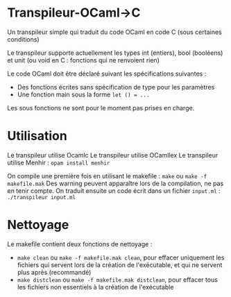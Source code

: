 # Transpileur-OCaml->C
Un transpileur simple qui traduit du code OCaml en code C (sous certaines conditions)

Le transpileur supporte actuellement les types int (entiers), bool (booléens) et unit (ou void en C : fonctions qui ne renvoient rien)

Le code OCaml doit être déclaré suivant les spécifications suivantes : 

- Des fonctions écrites sans spécification de type pour les paramètres
- Une fonction main sous la forme ```let () = ...```

Les sous fonctions ne sont pour le moment pas prises en charge. 

# Utilisation

Le transpileur utilise Ocamlc
Le transpileur utilise OCamllex
Le transpileur utilise Menhir : ```opam install menhir```

On compile une première fois en utilisant le makefile : ```make``` ou ```make -f makefile.mak```
Des warning peuvent apparaître lors de la compilation, ne pas en tenir compte.
On traduit ensuite un code écrit dans un fichier ```input.ml``` : ```./transpileur input.ml ```

# Nettoyage 

Le makefile contient deux fonctions de nettoyage :
- ```make clean``` ou ```make -f makefile.mak clean```, pour effacer uniquement les fichiers qui servent lors de la création de l'exécutable, et qui ne servent plus après (recommandé)
- ```make distclean``` ou ```make -f makefile.mak distclean```, pour effacer tous les fichiers non essentiels à la création de l'exécutable
